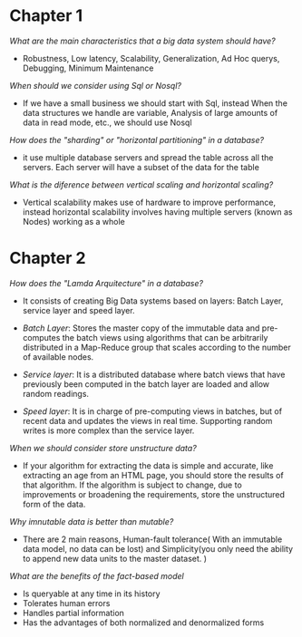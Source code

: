 # Chapter 1

*What are the main characteristics that a big data system should have?*
- Robustness, Low latency, Scalability, Generalization, Ad Hoc querys, Debugging, Minimum Maintenance
 

*When should we consider using Sql or Nosql?*
- If we have a small business we should start with Sql, instead When the data structures we handle are variable, Analysis of large amounts of data in read mode, etc., we should use Nosql


*How does the "sharding" or "horizontal partitioning" in a database?*
- it use multiple database servers and spread the table across all the servers. Each server will have a subset of the data for the table

*What is the diference between vertical scaling and  horizontal scaling?*
- Vertical scalability makes use of hardware to improve performance, instead horizontal scalability involves having multiple servers (known as Nodes) working as a whole

# Chapter 2

*How does the "Lamda Arquitecture" in a database?*
- It consists of creating Big Data systems based on layers: Batch Layer, service layer and speed layer.


- *Batch Layer*: Stores the master copy of the immutable data and pre-computes the batch views using algorithms that can be arbitrarily distributed in a Map-Reduce group that scales according to the number of available nodes.

- *Service layer*: It is a distributed database where batch views that have previously been computed in the batch layer are loaded and allow random readings.

- *Speed layer*: It is in charge of pre-computing views in batches, but of recent data and updates the views in real time. Supporting random writes is more complex than the service layer.

*When we should consider store unstructure data?*
 - If your algorithm for extracting the data is simple and accurate, like extracting an age from an HTML page, you should store the results of that algorithm. If the algorithm is subject to change, due to improvements or broadening the requirements, store the unstructured form of the data.

*Why imnutable data is better than mutable?*
- There are 2 main reasons, Human-fault tolerance( With an immutable data model, no data can be lost) and Simplicity(you only need the ability to append new data units to the master dataset. )

*What are the benefits of the fact-based model*
- Is queryable at any time in its history 
- Tolerates human errors 
- Handles partial information 
- Has the advantages of both normalized and denormalized forms 